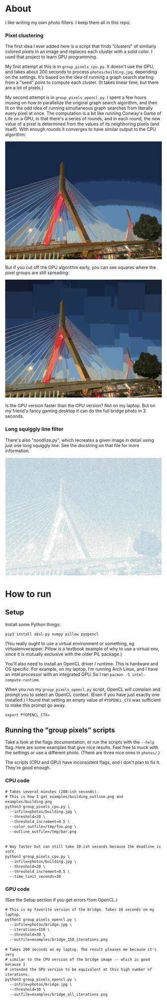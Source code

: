 # About

I like writing my own photo filters. I keep them all in this repo.

### Pixel clustering

The first idea I ever added here is a script that finds "clusters" of similarly
colored pixels in an image and replaces each cluster with a solid color. I used
that project to learn GPU programming.

My first attempt at this is in `group_pixels_cpu.py`. It doesn't use the GPU,
and takes about 200 seconds to process `photos/building.jpg`, depending on the
settings. It's based on the idea of running a graph search starting from a
"seed" point to compute each cluster. (It takes linear time, but there are a
lot of pixels.)

My second attempt is in `group_pixels_opencl.py`. I spent a few hours musing on
how to parallelize the original graph search algorithm, and then lit on the odd
idea of running simultaneous graph searches from literally every pixel at once.
The computation is a bit like running Conway's Game of Life on a GPU, in that
there's a series of rounds, and in each round, the new value of a pixel is
determined from the values of its neighboring pixels (and itself). With enough
rounds it converges to have similar output to the CPU algorithm:

![Modified photo of the Zakim Bridge in Boston. The unobstructed part of the sky has been grouped into three uniformly blue regions, quantizing the gradiant of dark to light blue from the original photo. Between each pair of brown suspension bridge cables, a different solid blue slice of sky shows through. All through the photo, boundaries between different-color regions are well defined, but boundaries between similar-color regions have a disorganized, fractal-like appearance.](/examples/bridge_all_iterations.png)

But if you cut off the GPU algorithm early, you can see squares where the pixel
groups are still spreading:

![Version of the same bridge photo where groups of like colors are bounded by 800-pixel-wide squares.](/examples/bridge_400_iterations.png)

Is the GPU version faster than the CPU version? Not on my laptop. But on my
friend's fancy gaming desktop it can do the full bridge photo in 3 seconds.

### Long squiggly line filter

There's also "noodlize.py", which recreates a given image in detail using just
one long squiggly line. See the docstring on that file for more information.

![The same bridge photo, but as a black and white image, where all the black ink is one long intricate squiggle.](examples/noodle_bridge.jpg)

# How to run

## Setup

Install some Python things:

```shell
pip3 install absl-py numpy pillow pyopencl
```

(You really ought to use a virtual environment or something, eg
virtualenvwrapper. Pillow is a textbook example of why to use a virtual env,
since it is mutually exclusive with the older PIL package.)

You'll also need to install an OpenCL driver / runtime. This is hardware and OS
specific. For example, on my laptop, I'm running Arch Linux, and I have an intel
processor with an integrated GPU. So I ran `pacman -S intel-compute-runtime`.

When you run my `group_pixels_opencl.py` script, OpenCL will complain and prompt
you to select an OpenCL context. (Even if you have just exactly one installed.)
I found that setting an empty value of `PYOPENCL_CTX` was sufficient to make
this prompt go away.

```shell
export PYOPENCL_CTX=
```

## Running the "group pixels" scripts

Take a look at the flags documentation, or run the scripts with the `--help` flag.
Here are some examples that give nice results. Feel free to muck with the
settings or use a different photo. (There are three nice ones in `photos/`.)

The scripts (CPU and GPU) have inconsistent flags, and I don't plan to fix it.
They're good enough.


### CPU code

```shell
# Takes several minutes (200-ish seconds).
# This is how I got examples/building_outline.png and examples/building.png
python3 group_pixels_cpu.py \
  --infile=photos/building.jpg \
  --threshold=20 \
  --threshold_increment=0.5 \
  --color_outfile=/tmp/foo.png \
  --outline_outfile=/tmp/bar.png


# Way faster but can still take 30-ish seconds because the deadline is soft.
python3 group_pixels_cpu.py \
  --infile=photos/building.jpg \
  --threshold=20 \
  --threshold_increment=0.5 \
  --time_limit_seconds=10
```

### GPU code

(See the Setup section if you get errors from OpenCL.)

```shell
# This is my favorite version of the bridge. Takes 16 seconds on my laptop.
python3 group_pixels_opencl.py \
  --infile=photos/bridge.jpg \
  --iterations=150 \
  --threshold=30 \
  --outfile=examples/bridge_150_iterations.png

# Takes 260 seconds on my laptop. The result pleases me because it's very
# similar to the CPU version of the bridge image -- which is good because I
# intended the GPU version to be equivalent at this high number of iterations.
python3 group_pixels_opencl.py \
  --infile=photos/bridge.jpg \
  --threshold=30 \
  --outfile=examples/bridge_all_iterations.png
```
